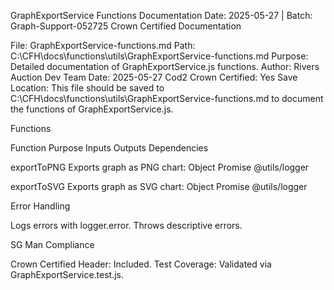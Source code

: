 GraphExportService Functions Documentation
Date: 2025-05-27 | Batch: Graph-Support-052725
Crown Certified Documentation

File: GraphExportService-functions.md
Path: C:\CFH\docs\functions\utils\GraphExportService-functions.md
Purpose: Detailed documentation of GraphExportService.js functions.
Author: Rivers Auction Dev Team
Date: 2025-05-27
Cod2 Crown Certified: Yes
Save Location: This file should be saved to C:\CFH\docs\functions\utils\GraphExportService-functions.md to document the functions of GraphExportService.js.

Functions



Function
Purpose
Inputs
Outputs
Dependencies



exportToPNG
Exports graph as PNG
chart: Object
Promise<void>
@utils/logger


exportToSVG
Exports graph as SVG
chart: Object
Promise<void>
@utils/logger


Error Handling

Logs errors with logger.error.
Throws descriptive errors.

SG Man Compliance

Crown Certified Header: Included.
Test Coverage: Validated via GraphExportService.test.js.

